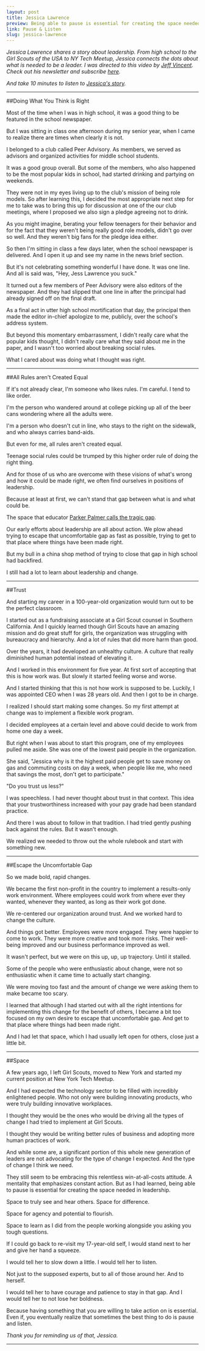 ```yaml
---
layout: post
title: Jessica Lawrence 
preview: Being able to pause is essential for creating the space needed in leadership.  
link: Pause & Listen 
slug: jessica-lawrence
---
```

*Jessica Lawrence shares a story about leadership. From high school to the Girl Scouts of the USA to NY Tech Meetup, Jessica connects the dots about what is needed to be a leader. I was directed to this video by [Jeff Vincent](https://twitter.com/jeffvincent). Check out his newsletter and subscribe [here](http://eepurl.com/UpDZz).*

*And take 10 minutes to listen to [Jessica's story](http://poptech.org/popcasts/jessica_lawrence_on_leading).*

* * * 

##Doing What You Think is Right 

Most of the time when I was in high school, it was a good thing to be featured in the school newspaper. 

But I was sitting in class one afternoon during my senior year, when I came to realize there are times when clearly it is not. 

I belonged to a club called Peer Advisory. As members, we served as advisors and organized activities for middle school students. 

It was a good group overall. But some of the members, who also happened to be the most popular kids in school, had started drinking and partying on weekends. 

They were not in my eyes living up to the club's mission of being role models. So after learning this, I decided the most appropriate next step for me to take was to bring this up for discussion at one of the our club meetings, where I proposed we also sign a pledge agreeing not to drink. 

As you might imagine, berating your fellow teenagers for their behavior and for the fact that they weren't being really good role models, didn't go over so well. And they weren't big fans for the pledge idea either. 

So then I'm sitting in class a few days later, when the school newspaper is delivered. And I open it up and see my name in the news brief section. 

But it's not celebrating something wonderful I have done. It was one line. And all is said was, "Hey, Jess Lawrence you suck." 

It turned out a few members of Peer Advisory were also editors of the newspaper. And they had slipped that one line in after the principal had already signed off on the final draft. 

As a final act in utter high school mortification that day, the principal then made the editor in-chief apologize to me, publicly, over the school's address system. 

But beyond this momentary embarrassment, I didn't really care what the popular kids thought, I didn't really care what they said about me in the paper, and I wasn't too worried about breaking social rules. 

What I cared about was doing what I thought was right. 

* * * 

##All Rules aren't Created Equal 

If it's not already clear, I'm someone who likes rules. I'm careful. I tend to like order. 

I'm the person who wandered around at college picking up all of the beer cans wondering where all the adults were. 

I'm a person who doesn't cut in line, who stays to the right on the sidewalk, and who always carries band-aids. 

But even for me, all rules aren't created equal. 

Teenage social rules could be trumped by this higher order rule of doing the right thing. 

And for those of us who are overcome with these visions of what's wrong and how it could be made right, we often find ourselves in positions of leadership. 

Because at least at first, we can't stand that gap between what is and what could be. 

The space that educator [Parker Palmer calls the tragic gap](http://www.huffingtonpost.com/travis-reed/standing-in-the-tragic-gap_b_1836239.html). 

Our early efforts about leadership are all about action. We plow ahead trying to escape that uncomfortable gap as fast as possible, trying to get to that place where things have been made right. 

But my bull in a china shop method of trying to close that gap in high school had backfired. 

I still had a lot to learn about leadership and change. 

* * * 

##Trust

And starting my career in a 100-year-old organization would turn out to be the perfect classroom. 

I started out as a fundraising associate at a Girl Scout counsel in Southern California. And I quickly learned though Girl Scouts have an amazing mission and do great stuff for girls, the organization was struggling with bureaucracy and hierarchy. And a lot of rules that did more harm than good. 

Over the years, it had developed an unhealthy culture. A culture that really diminished human potential instead of elevating it. 

And I worked in this environment for five year. At first sort of accepting that this is how work was. But slowly it started feeling worse and worse. 

And I started thinking that this is not how work is supposed to be. Luckily, I was appointed CEO when I was 28 years old. And then I got to be in charge. 

I realized I should start making some changes. So my first attempt at change was to implement a flexible work program. 

I decided employees at a certain level and above could decide to work from home one day a week. 

But right when I was about to start this program, one of my employees pulled me aside. She was one of the lowest paid people in the organization. 

She said, "Jessica why is it the highest paid people get to save money on gas and commuting costs on day a week, when people like me, who need that savings the most, don't get to participate." 

"Do you trust us less?" 

I was speechless. I had never thought about trust in that context. This idea that your trustworthiness increased with your pay grade had been standard practice. 

And there I was about to follow in that tradition. I had tried gently pushing back against the rules. But it wasn't enough. 

We realized we needed to throw out the whole rulebook and start with something new. 

* * * 

##Escape the Uncomfortable Gap 

So we made bold, rapid changes. 

We became the first non-profit in the country to implement a results-only work environment. Where employees could work from where ever they wanted, whenever they wanted, as long as their work got done. 

We re-centered our organization around trust. And we worked hard to change the culture. 

And things got better. Employees were more engaged. They were happier to come to work. They were more creative and took more risks. Their well-being improved and our business performance improved as well. 

It wasn't perfect, but we were on this up, up, up trajectory. Until it stalled. 

Some of the people who were enthusiastic about change, were not so enthusiastic when it came time to actually start changing. 

We were moving too fast and the amount of change we were asking them to make became too scary. 

I learned that although I had started out with all the right intentions for implementing this change for the benefit of others, I became a bit too focused on my own desire to escape that uncomfortable gap. And get to that place where things had been made right. 

And I had let that space, which I had usually left open for others, close just a little bit. 

* * * 

##Space 

A few years ago, I left Girl Scouts, moved to New York and started my current position at New York Tech Meetup. 

And I had expected the technology sector to be filled with incredibly enlightened people. Who not only were building innovating products, who were truly building innovative workplaces. 

I thought they would be the ones who would be driving all the types of change I had tried to implement at Girl Scouts. 

I thought they would be writing better rules of business and adopting more human practices of work. 

And while some are, a significant portion of this whole new generation of leaders are not advocating for the type of change I expected. And the type of change I think we need. 

They still seem to be embracing this relentless win-at-all-costs attitude. A mentality that emphasizes constant action. But as I had learned, being able to pause is essential for creating the space needed in leadership. 

Space to truly see and hear others. Space for difference. 

Space for agency and potential to flourish. 

Space to learn as I did from the people working alongside you asking you tough questions. 

If I could go back to re-visit my 17-year-old self, I would stand next to her and give her hand a squeeze. 

I would tell her to slow down a little. I would tell her to listen. 

Not just to the supposed experts, but to all of those around her. And to herself. 

I would tell her to have courage and patience to stay in that gap. And I would tell her to not lose her boldness. 

Because having something that you are willing to take action on is essential. Even if, you eventually realize that sometimes the best thing to do is pause and listen. 

*Thank you for reminding us of that, Jessica.*

* * * 
